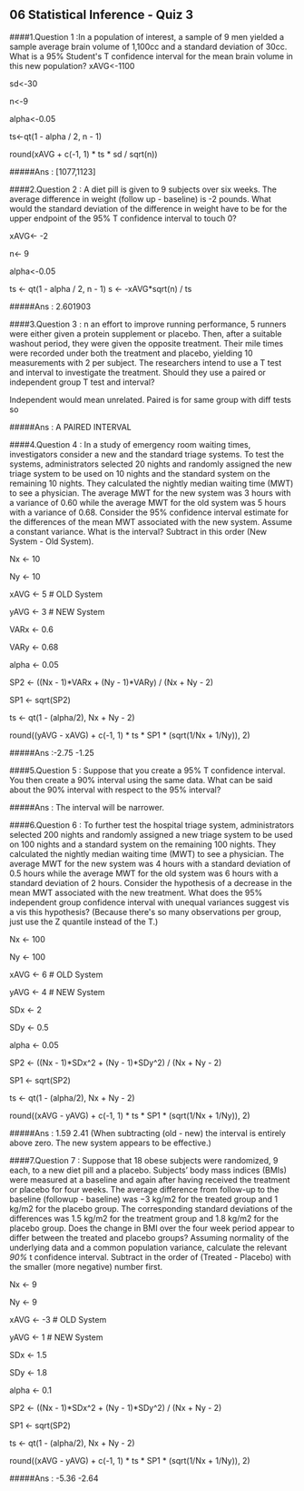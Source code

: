 ## 06 Statistical Inference - Quiz 3

####1.Question 1 :In a population of interest, a sample of 9 men yielded a sample average brain volume of 1,100cc and a standard deviation of 30cc. What is a 95% Student's T confidence interval for the mean brain volume in this new population?
xAVG<-1100

sd<-30

n<-9

alpha<-0.05

ts<-qt(1 - alpha / 2, n - 1) 

round(xAVG + c(-1, 1) * ts * sd / sqrt(n))

#####Ans : [1077,1123]

####2.Question 2 : A diet pill is given to 9 subjects over six weeks. The average  difference in weight (follow up - baseline) is -2 pounds. What would the standard deviation of the difference in weight have to be for the upper endpoint of the 95% T confidence interval to touch 0?

xAVG<- -2

n<- 9

alpha<-0.05

ts <- qt(1 - alpha / 2, n - 1)
s <- -xAVG*sqrt(n) / ts


#####Ans : 2.601903

####3.Question 3 : n an effort to improve running performance, 5 runners were either given a protein supplement or placebo. Then, after a suitable washout period, they were given the opposite treatment. Their mile times were recorded under both the treatment and placebo, yielding 10 measurements with 2 per subject. The researchers intend to use a T test and interval to investigate the treatment. Should they use a paired or independent group T test and interval?

Independent  would mean unrelated. Paired is for same group with diff tests so 

#####Ans : A PAIRED INTERVAL

####4.Question 4 : In a study of emergency room waiting times, investigators consider a new and the standard triage systems. To test the systems, administrators selected 20 nights and randomly assigned the new triage system to be used on 10 nights and the standard system on the remaining 10 nights. They calculated the nightly median waiting time (MWT) to see a physician. The average MWT for the new system was 3 hours with a variance of 0.60 while the average MWT for the old system was 5 hours with a variance of 0.68. Consider the 95% confidence interval estimate for the differences of the mean MWT associated with the new system. Assume a constant variance. What is the interval? Subtract in this order (New System - Old System).

Nx <- 10 

Ny <- 10

xAVG <- 5 # OLD System

yAVG <- 3 # NEW System

VARx <- 0.6

VARy <- 0.68

alpha <- 0.05

SP2 <- ((Nx - 1)*VARx + (Ny - 1)*VARy) / (Nx + Ny - 2)

SP1 <- sqrt(SP2)

ts <- qt(1 - (alpha/2), Nx + Ny - 2)

round((yAVG - xAVG) + c(-1, 1) * ts * SP1 * (sqrt(1/Nx + 1/Ny)), 2) 


#####Ans :-2.75 -1.25

####5.Question 5 : Suppose that you create a 95% T confidence interval. You then create a 90% interval using the same data. What can be said about the 90% interval with respect to the 95% interval?

#####Ans : The interval will be narrower.


####6.Question 6 : To further test the hospital triage system, administrators selected 200 nights and randomly assigned a new triage system to be used on 100 nights and a standard system on the remaining 100 nights. They calculated the nightly median waiting time (MWT) to see a physician. The average MWT for the new system was 4 hours with a standard deviation of 0.5 hours while the average MWT for the old system was 6 hours with a standard deviation of 2 hours. Consider the hypothesis of a decrease in the mean MWT associated with the new treatment. What does the 95% independent group confidence interval with unequal variances suggest vis a vis this hypothesis? (Because there's so many observations per group, just use the Z quantile instead of the T.)

Nx <- 100

Ny <- 100

xAVG <- 6 # OLD System

yAVG <- 4 # NEW System

SDx <- 2

SDy <- 0.5

alpha <- 0.05

SP2 <- ((Nx - 1)*SDx^2 + (Ny - 1)*SDy^2) / (Nx + Ny - 2)

SP1 <- sqrt(SP2)

ts <- qt(1 - (alpha/2), Nx + Ny - 2)

round((xAVG - yAVG) + c(-1, 1) * ts * SP1 * (sqrt(1/Nx + 1/Ny)), 2) 

#####Ans : 1.59 2.41 (When subtracting (old - new) the interval is entirely above zero. The new system appears to be effective.)

####7.Question 7 : Suppose that 18 obese subjects were randomized, 9 each, to a new diet pill and a placebo. Subjects’ body mass indices (BMIs) were measured at a baseline and again after having received the treatment or placebo for four weeks. The average difference from follow-up to the baseline (followup - baseline) was −3 kg/m2 for the treated group and 1 kg/m2 for the placebo group. The corresponding standard deviations of the differences was 1.5 kg/m2 for the treatment group and 1.8 kg/m2 for the placebo group. Does the change in BMI over the four week period appear to differ between the treated and placebo groups? Assuming normality of the underlying data and a common population variance, calculate the relevant *90%* t confidence interval. Subtract in the order of (Treated - Placebo) with the smaller (more negative) number first.

Nx <- 9

Ny <- 9

xAVG <- -3 # OLD System

yAVG <- 1 # NEW System

SDx <- 1.5

SDy <- 1.8

alpha <- 0.1

SP2 <- ((Nx - 1)*SDx^2 + (Ny - 1)*SDy^2) / (Nx + Ny - 2)

SP1 <- sqrt(SP2)

ts <- qt(1 - (alpha/2), Nx + Ny - 2)

round((xAVG - yAVG) + c(-1, 1) * ts * SP1 * (sqrt(1/Nx + 1/Ny)), 2) 

#####Ans :  -5.36 -2.64
